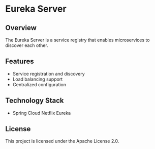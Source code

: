 # Eureka Server

## Overview
The Eureka Server is a service registry that enables microservices to discover each other.

## Features
- Service registration and discovery
- Load balancing support
- Centralized configuration

## Technology Stack
- Spring Cloud Netflix Eureka

## License
This project is licensed under the Apache License 2.0.
